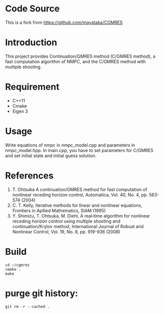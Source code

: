 # Code Source
This is a fork from https://github.com/mayataka/CGMRES


# Introduction
This project provides Continuation/GMRES method (C/GMRES method), a fast computation algorithm of NMPC, and the C/GMRES method with multiple shooting.

# Requirement
- C++11
- Cmake
- Eigen 3

# Usage
Write equations of nmpc in nmpc_model.cpp and parameters in nmpc_model.hpp. In main.cpp, you have to set parameters for C/GMRES and set initial state and initial guess solution. 

# References
1. T. Ohtsuka A continuation/GMRES method for fast computation of nonlinear receding horizon control, Automatica, Vol. 40, No. 4, pp. 563-574 (2004)
2. C. T. Kelly, Iterative methods for linear and nonlinear equations, Frontiers in Apllied Mathematics, SIAM (1995)
3. Y. Shimizu, T. Ohtsuka, M. Diehl, A real‐time algorithm for nonlinear receding horizon control using multiple shooting and continuation/Krylov method, International Journal of Robust and Nonlinear Control, Vol. 19, No. 8, pp. 919-936 (2008)


# Build
	cd ~/cgmres
	cmake .
	make


# purge git history:
	git rm -r --cached .
